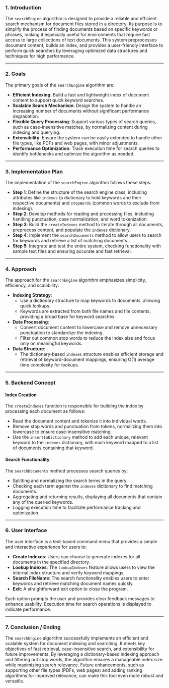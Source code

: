 ### 1. Introduction

The `searchEngine` algorithm is designed to provide a reliable and efficient search mechanism for document files stored in a directory. Its purpose is to simplify the process of finding documents based on specific keywords or phrases, making it especially useful for environments that require fast access to large collections of text documents. This system preprocesses document content, builds an index, and provides a user-friendly interface to perform quick searches by leveraging optimized data structures and techniques for high performance.

---

### 2. Goals

The primary goals of the `searchEngine` algorithm are:

- **Efficient Indexing**: Build a fast and lightweight index of document content to support quick keyword searches.
- **Scalable Search Mechanism**: Design the system to handle an increasing number of documents without significant performance degradation.
- **Flexible Query Processing**: Support various types of search queries, such as case-insensitive matches, by normalizing content during indexing and querying.
- **Extensibility**: Ensure the system can be easily extended to handle other file types, like PDFs and web pages, with minor adjustments.
- **Performance Optimization**: Track execution time for search queries to identify bottlenecks and optimize the algorithm as needed.

---

### 3. Implementation Plan

The implementation of the `searchEngine` algorithm follows these steps:

- **Step 1**: Define the structure of the search engine class, including attributes like `indexes` (a dictionary to hold keywords and their respective documents) and `stopWords` (common words to exclude from indexing).
- **Step 2**: Develop methods for reading and processing files, including handling punctuation, case normalization, and word tokenization.
- **Step 3**: Build the `createIndexes` method to iterate through all documents, preprocess content, and populate the `indexes` dictionary.
- **Step 4**: Implement the `searchDocuments` method to allow users to search for keywords and retrieve a list of matching documents.
- **Step 5**: Integrate and test the entire system, checking functionality with sample text files and ensuring accurate and fast retrieval.

---

### 4. Approach

The approach for the `searchEngine` algorithm emphasizes simplicity, efficiency, and scalability:

- **Indexing Strategy**: 
  - Use a dictionary structure to map keywords to documents, allowing quick lookups.
  - Keywords are extracted from both file names and file contents, providing a broad base for keyword searches.
- **Data Processing**:
  - Convert document content to lowercase and remove unnecessary punctuation to standardize the indexing.
  - Filter out common stop words to reduce the index size and focus only on meaningful keywords.
- **Data Structure**:
  - The dictionary-based `indexes` structure enables efficient storage and retrieval of keyword-document mappings, ensuring O(1) average time complexity for lookups.

---

### 5. Backend Concept

#### **Index Creation**
The `createIndexes` function is responsible for building the index by processing each document as follows:
- Read the document content and tokenize it into individual words.
- Remove stop words and punctuation from tokens, normalizing them into lowercase to ensure case-insensitive matching.
- Use the `insertInDictionary` method to add each unique, relevant keyword to the `indexes` dictionary, with each keyword mapped to a list of documents containing that keyword.

#### **Search Functionality**
The `searchDocuments` method processes search queries by:
- Splitting and normalizing the search terms in the query.
- Checking each term against the `indexes` dictionary to find matching documents.
- Aggregating and returning results, displaying all documents that contain any of the queried keywords.
- Logging execution time to facilitate performance tracking and optimization.

---

### 6. User Interface

The user interface is a text-based command menu that provides a simple and interactive experience for users to:
- **Create Indexes**: Users can choose to generate indexes for all documents in the specified directory.
- **Lookup Indexes**: The `lookupIndexes` feature allows users to view the internal index structure and verify keyword mappings.
- **Search FileName**: The search functionality enables users to enter keywords and retrieve matching document names quickly.
- **Exit**: A straightforward exit option to close the program.

Each option prompts the user and provides clear feedback messages to enhance usability. Execution time for search operations is displayed to indicate performance.

---

### 7. Conclusion / Ending

The `searchEngine` algorithm successfully implements an efficient and scalable system for document indexing and searching. It meets key objectives of fast retrieval, case-insensitive search, and extensibility for future improvements. By leveraging a dictionary-based indexing approach and filtering out stop words, the algorithm ensures a manageable index size while maximizing search relevance. Future enhancements, such as supporting other file types (PDFs, web pages) and adding ranking algorithms for improved relevance, can make this tool even more robust and versatile.